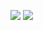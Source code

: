 ![](https://github.com/thecharlsen/github-stats/blob/master/generated/overview.svg)
![](https://github.com/thecharlsen/github-stats/blob/master/generated/languages.svg)
